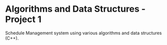 # 	Algorithms and Data Structures - Project 1 

Schedule Management system using various algorithms and data structures (C++).
